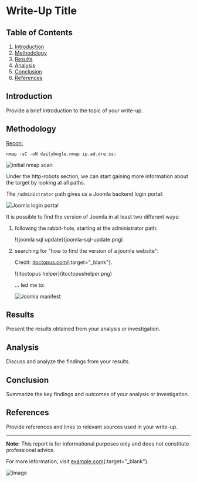 


# Write-Up Title

## Table of Contents
1. [Introduction](#introduction)
2. [Methodology](#methodology)
3. [Results](#results)
4. [Analysis](#analysis)
5. [Conclusion](#conclusion)
6. [References](#references)

## Introduction
Provide a brief introduction to the topic of your write-up.

## Methodology

<u>Recon:</u>

```nmap -sC -oN dailybugle.nmap ip.ad.dre.ss:```

![initial nmap scan](nmap-sC-scan.png)

Under the http-robots section, we can start gaining more information about the target by looking at all paths.

The ```/administrator``` path gives us a Joomla backend login portal:

![Joomla login portal](joomla-administrator.png)

It is possible to find the version of Joomla in at least two different ways:

1. following the rabbit-hole, starting at the administrator path: 

    !{joomla sql update}(joomla-sql-update.png)

2. searching for "how to find the version of a joomla website":

    Credit: [itoctopus.com](https://www.itoctopus.com/how-to-quickly-know-the-version-of-any-joomla-website){:target="_blank"}.

    !{itoctopus helper}(itoctopushelper.png)

    ... led me to:

    ![Joomla manifest](joomla-manifest.png)


## Results
Present the results obtained from your analysis or investigation.

## Analysis
Discuss and analyze the findings from your results.

## Conclusion
Summarize the key findings and outcomes of your analysis or investigation.

## References
Provide references and links to relevant sources used in your write-up.

---

**Note:** This report is for informational purposes only and does not constitute professional advice.

For more information, visit [example.com](https://example.com){:target="_blank"}.

![Image](image.jpg)


